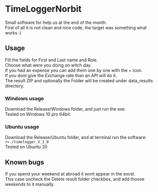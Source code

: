 # TimeLoggerNorbit
Small software for help us at the end of the month.  
First of all it is not clean and nice code, the target was something what works :)  

## Usage
Fill the fields for First and Last name and Role.  
Choose what were you doing on witch day.  
If you had an expense you can add them one by one with the + icon.  
If you dont give the Exchange rate than an API will do it.  
The result ZIP and optionally the Folder will be created under data_results directory.  
  
### Windows usage
Download the Release/Windows folder, and just run the exe.  
Tested on Windows 10 pro 64bit.   
  
### Ubuntu usage
Download the Release/Ubuntu folder, and at terminal run the software:  
```>>./timelogger_V_1_0```  
Tested on Ubuntu 20

## Known bugs
If you spend your weekend at abroad it wont appear in the excel.  
This case uncheck the Delete result folder checkbox, and add thoose weekends to it manually.
